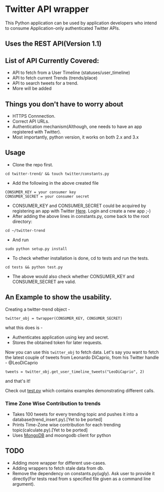 # Twitter API wrapper

This Python application can be used by application developers who intend to consume Application-only authenticated Twitter APIs.

## Uses the REST API(Version 1.1)

## List of API Currently Covered:

* API to fetch from a User Timeline (statuses/user_timeline)
* API to fetch current Trends (trends/place)
* API to search tweets for a trend.
* More will be added

## Things you don't have to worry about

* HTTPS Connnection.
* Correct API URLs.
* Authentication mechanism(Although, one needs to have an app registered with Twitter).
* Most importantly, python version, it works on both 2.x and 3.x

## Usage

* Clone the repo first.
```
cd twitter-trend/ && touch twitter/constants.py
```
* Add the following in the above created file
```
CONSUMER_KEY = your consumer key
CONSUMER_SECRET = your consumer secret
```
* CONSUMER_KEY and CONSUMER_SECRET could be acquired by registering an app with Twitter [Here](https://apps.twitter.com/). Login and create a new app ;-)
* After adding the above lines in constants.py, come back to the root directory:
```
cd ~/twitter-trend
```
* And run
```
sudo python setup.py install
```
* To check whether installation is done, cd to tests and run the tests.
```
cd tests && python test.py
```
* The above would also check whether CONSUMER_KEY and CONSUMER_SECRET are valid.


## An Example to show the usability.
Creating a twitter-trend object -
```
twitter_obj = twrapper(CONSUMER_KEY, CONSUMER_SECRET)
```
what this does is -
* Authenticates application using key and secret.
* Stores the obtained token for later requests.

Now you can use this `twitter_obj` to fetch data.
Let's say you want to fetch the latest couple of tweets from Leonardo DiCaprio, from his Twitter handle - @LeoDiCaprio

```
tweets = twitter_obj.get_user_timeline_tweets("LeoDiCaprio", 2)

```
and that's it!

Check out [test.py](https://github.com/abhi11/twitter-trend/blob/master/tests/test.py) which contains examples demonstrating different calls.

### Time Zone Wise Contribution to trends

* Takes 100 tweets for every trending topic and pushes it into a database(trend_insert.py).[Yet to be ported]
* Prints Time-Zone wise contribution for each trending topic(calculate.py).[Yet to be ported]
* Uses [MongoDB](http://www.mongodb.org/ "MongoDB") and moongodb client for python

## TODO
* Adding more wrapper for different use-cases.
* Adding wrappers to fetch stale data from db.
* Remove the dependency on constants.py(ugly). Ask user to provide it directly(For tests read from s specified file given as a command line argument).
